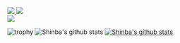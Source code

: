 
<a href="https://www.instagram.com/shin.b_a/" target="_blank"><img src="https://img.shields.io/badge/instagram-E4405F?style=flat-square&logo=[instagram]&logoColor=white"/>
</a>
<a href="https://www.facebook.com/wogur6767/" target="_blank"><img src="https://img.shields.io/badge/facebook-1877F2?style=flat-square&logo=[facebook]&logoColor=white"/></a>
<br/>
<a href="https://www.instagram.com/shin.b_a/" target="_blank"><img src="https://img.shields.io/badge/instagram-1877F2?style=for-the-badge&logo=appveyor&logoColor=white"/></a>

![trophy](https://github-profile-trophy.vercel.app/?username=Shin-723)
![Shinba's github stats](https://github-readme-stats.vercel.app/api?username=Shin-723&theme=tokyonight&show_icons=true)
[![Shinba's github stats](https://github-readme-stats.vercel.app/api/top-langs/?username=Shin-723&show_icons=true&hide_border=true&title_color=004386&icon_color=004386&theme=nightowl&layout=compact)](https://github.com/Shin-723)
